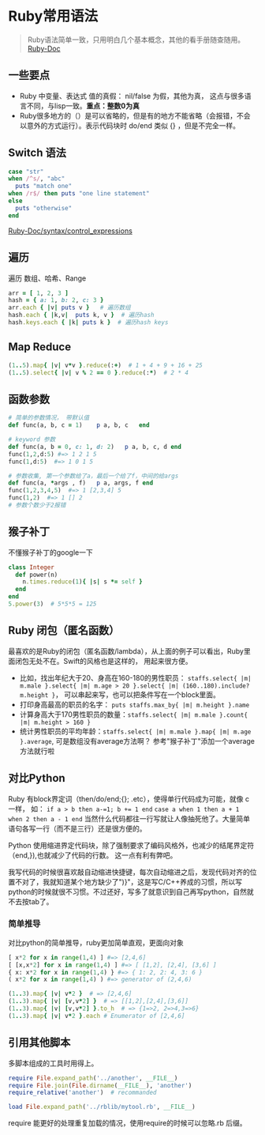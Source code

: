 # Ruby常用语法

> Ruby语法简单一致，只用明白几个基本概念，其他的看手册随查随用。[Ruby-Doc](http://ruby-doc.org)

## 一些要点
 - Ruby 中变量、表达式 值的真假： nil/false 为假，其他为真， 这点与很多语言不同，与lisp一致。**重点：整数0为真**
 - Ruby很多地方的（）是可以省略的，但是有的地方不能省略（会报错，不会以意外的方式运行）。表示代码块时 do/end 类似 {} ，但是不完全一样。

## Switch 语法
```ruby
case "str"
when /^s/, "abc"
  puts "match one"
when /r$/ then puts "one line statement"
else
  puts "otherwise"
end
```
[Ruby-Doc/syntax/control_expressions](http://ruby-doc.org/core-2.6.3/doc/syntax/control_expressions_rdoc.html)

## 遍历
遍历 数组、哈希、Range
```ruby
arr = [ 1, 2, 3 ]
hash = { a: 1, b: 2, c: 3 }
arr.each { |v| puts v }   # 遍历数组
hash.each { |k,v|  puts k, v }  # 遍历hash
hash.keys.each { |k| puts k }  # 遍历hash keys
```

## Map Reduce
```ruby
(1..5).map{ |v| v*v }.reduce(:+)  # 1 + 4 + 9 + 16 + 25
(1..5).select{ |v| v % 2 == 0 }.reduce(:*)  # 2 * 4
```

## 函数参数
```ruby
# 简单的参数情况， 带默认值
def func(a, b, c = 1)    p a, b, c   end

# keyword 参数
def func(a, b = 0, c: 1, d: 2)   p a, b, c, d end
func(1,2,d:5) #=> 1 2 1 5
func(1,d:5)  #=> 1 0 1 5

# 参数收集, 第一个参数给了a，最后一个给了f，中间的给args
def func(a, *args , f)   p a, args, f end
func(1,2,3,4,5)  #=> 1 [2,3,4] 5
func(1,2)  #=> 1 [] 2
# 参数个数少于2报错
```

## 猴子补丁
不懂猴子补丁的google一下
```ruby
class Integer
  def power(n)
    n.times.reduce(1){ |s| s *= self }
  end
end
5.power(3)  # 5*5*5 = 125
```

## Ruby 闭包（匿名函数）
最喜欢的是Ruby的闭包（匿名函数/lambda），从上面的例子可以看出，Ruby里面闭包无处不在。Swift的风格也是这样的， 用起来很方便。
 * 比如，找出年纪大于20、身高在160-180的男性职员：
   `staffs.select{ |m| m.male }.select{ |m| m.age > 20 }.select{ |m| (160..180).include? m.height }`，
   可以串起来写，也可以把条件写在一个block里面。
 * 打印身高最高的职员的名字： `puts staffs.max_by{ |m| m.height }.name`
 * 计算身高大于170男性职员的数量：`staffs.select{ |m| m.male }.count{ |m| m.height > 160 }`
 * 统计男性职员的平均年龄：`staffs.select{ |m| m.male }.map{ |m| m.age }.average`, 
   可是数组没有average方法啊？ 参考"猴子补丁"添加一个average方法就行啦

## 对比Python
Ruby 有block界定词（then/do/end;{}; .etc），使得单行代码成为可能，就像 c 一样， 如： 
`if a > b then a-=1; b += 1 end`
`case a when 1 then a + 1 when 2 then a - 1 end`
当然什么代码都往一行写就让人像抽死他了。大量简单语句各写一行（而不是三行）还是很方便的。

Python 使用缩进界定代码块，除了强制要求了编码风格外，也减少的结尾界定符（end,}),也就减少了代码的行数。 这一点有利有弊吧。

我写代码的时候很喜欢敲自动缩进快捷键，每次自动缩进之后，发现代码对齐的位置不对了，我就知道某个地方缺少了")}"，这是写C/C++养成的习惯，所以写python的时候就很不习惯。不过还好，写多了就意识到自己再写python，自然就不去按tab了。

### 简单推导
对比python的简单推导，ruby更加简单直观，更面向对象
```python
[ x*2 for x in range(1,4) ] #=> [2,4,6]
[ [x,x*2] for x in range(1,4) ] #=> [ [1,2], [2,4], [3,6] ]
{ x: x*2 for x in range(1,4) } #=> { 1: 2, 2: 4, 3: 6 }
( x*2 for x in range(1,4) ) #=> generator of (2,4,6)
```
```ruby
(1..3).map{ |v| v*2 }  # => [2,4,6]
(1..3).map{ |v| [v,v*2] }  # => [[1,2],[2,4],[3,6]]
(1..3).map{ |v| [v,v*2] }.to_h  # => {1=>2, 2=>4,3=>6}
(1..3).map{ |v| v*2 }.each # Enumerator of [2,4,6]
```


## 引用其他脚本
多脚本组成的工具时用得上。
```ruby
require File.expand_path('../another', __FILE__) 
require File.join(File.dirname(__FILE__), 'another')
require_relative('another')  # recommanded

load File.expand_path('../rblib/mytool.rb', __FILE__)
```
require 能更好的处理重复加载的情况，使用require的时候可以忽略.rb 后缀。

